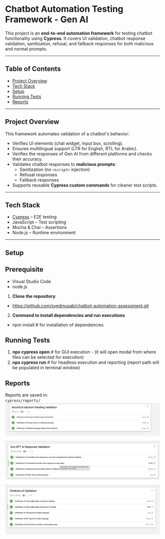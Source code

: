 # Chatbot Automation Testing Framework - Gen AI

This project is an **end-to-end automation framework** for testing chatbot functionality using **Cypress**. It covers UI validation, chatbot response validation, sanitization, refusal, and fallback responses for both malicious and normal prompts.

---

## Table of Contents

- [Project Overview](#project-overview)  
- [Tech Stack](#tech-stack)  
- [Setup](#setup)   
- [Running Tests](#running-tests)  
- [Reports](#reports)  

---

## Project Overview

This framework automates validation of a chatbot's behavior:

- Verifies UI elements (chat widget, input box, scrolling).  
- Ensures multilingual support (LTR for English, RTL for Arabic).
- Verifies the responses of Gen AI from different platforms and checks their accuracy.
- Validates chatbot responses to **malicious prompts**:  
  - Sanitization (no `<script>` injection)  
  - Refusal responses  
  - Fallback responses  
- Supports reusable **Cypress custom commands** for cleaner test scripts.  

---

## Tech Stack

- [Cypress](https://www.cypress.io/) – E2E testing  
- JavaScript – Test scripting  
- Mocha & Chai – Assertions  
- Node.js – Runtime environment  

---

## Setup

## Prerequisite
- Visual Studio Code
- node.js

1. **Clone the repository**:  

- https://github.com/syedmusab/chatbot-automation-assessment.git 

2. **Command to install dependencies and run executions**

- npm install    # for installation of dependencies

## Running Tests
1. **npx cypress open**   # for GUI execution - (it will open modal from where files can be selected for execution)
2. **npx cypress run**    # for headless execution and reporting (report path will be populated in terminal window)

## Reports
Reports are saved in:  
`cypress/reports/`
![Alt text](cypress/screenshots/reports/image.png)<br/>

![Alt text](cypress/screenshots/reports/image-1.png) <br/>

![Alt text](cypress/screenshots/reports/image-2.png) <br/>